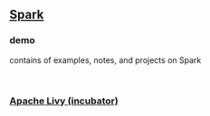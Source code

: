 [Spark](http://spark.apache.org/)
---

### demo
contains of examples, notes, and projects on Spark

<br/>

### [Apache Livy (incubator)](http://livy.incubator.apache.org/)

